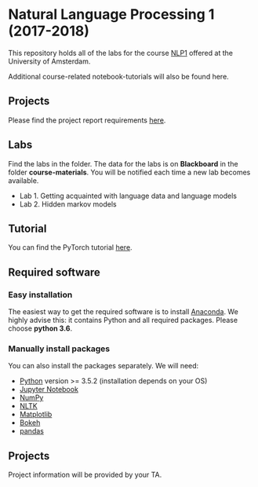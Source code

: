 # Natural Language Processing 1 (2017-2018)

This repository holds all of the labs for the course [NLP1](http://studiegids.uva.nl/xmlpages/page/2017-2018/zoek-vak/vak/37834) offered at the University of Amsterdam.

Additional course-related notebook-tutorials will also be found here.

## Projects

Please find the project report requirements [here](https://github.com/tdeoskar/NLP1-2017/blob/master/project-reqs.md).

## Labs

Find the labs in the folder. The data for the labs is on **Blackboard** in the folder **course-materials**. You will be notified each time a new lab becomes available.

* Lab 1. Getting acquainted with language data and language models
* Lab 2. Hidden markov models

## Tutorial

You can find the PyTorch tutorial [here](pytorch-tutorial/).

## Required software

### Easy installation

The easiest way to get the required software is to install [Anaconda](https://www.continuum.io/downloads). We highly advise this: it contains Python and all required packages. Please choose **python 3.6**.

### Manually install packages

You can also install the packages separately. We will need:

* [Python](https://www.python.org/) version >= 3.5.2  (installation depends on your OS)
* [Jupyter Notebook](https://jupyter.readthedocs.io/en/latest/install.html)
* [NumPy](http://www.numpy.org/)
* [NLTK](http://www.nltk.org/)
* [Matplotlib](https://matplotlib.org/)
* [Bokeh](https://bokeh.pydata.org/en/latest/)
* [pandas](https://pandas.pydata.org/)

## Projects

Project information will be provided by your TA.
